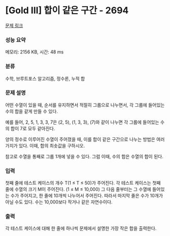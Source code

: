 # [Gold III] 합이 같은 구간 - 2694 

[문제 링크](https://www.acmicpc.net/problem/2694) 

### 성능 요약

메모리: 2156 KB, 시간: 48 ms

### 분류

수학, 브루트포스 알고리즘, 정수론, 누적 합

### 문제 설명

<p>어떤 수열이 있을 때, 순서를 유지하면서 적절히 그룹으로 나누면서, 각 그룹에 들어있는 수의 합을 같게 만들 수 있다.</p>

<p>예를 들어, 2, 5, 1, 3, 3, 7은 (2, 5), (1, 3, 3), (7)와 같이 나누면 각 그룹에 들어있는 수의 합이 7로 모두 같아진다.</p>

<p>양의 정수로 이루어진 수열이 주어졌을 때, 이를 합이 같은 구간으로 나누는 방법은 여러 가지가 있다. 이때, 합의 최솟값을 구하시오.</p>

<p>참고로 수열을 통째로 그룹 1개에 넣을 수 있다. 그럼 이때, 수의 합은 수열의 합이 된다.</p>

### 입력 

 <p>첫째 줄에 테스트 케이스의 개수 T(1 ≤ T ≤ 50)가 주어진다. 각 테스트 케이스는 첫째 줄에 수열의 크기 M이 주어진다. (1 ≤ M ≤ 10,000) 그 다음 줄부터는 그 수열에 들어있는 수가 주어지고, 한 줄에 10개씩 나누어서 주어진다. 따라서 마지막 줄은 수가 10개가 아닐 수도 있다. 수는 10,000보다 작거나 같은 자연수이다.</p>

### 출력 

 <p>각 테스트 케이스에 대해 한 줄에 하나씩 문제에서 설명한 가장 작은 합을 출력한다.</p>

